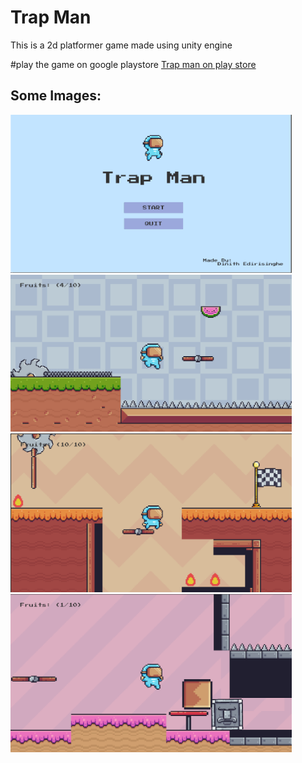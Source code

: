 # Trap Man
This is a 2d platformer game made using unity engine

#play the game on google playstore [Trap man on play store](https://play.google.com/store/apps/details?id=com.paradox_rc)

## Some Images:
<img width="450px;" src="https://github.com/Paradoxrc/Trap-Man/blob/master/Screenshot%202023-11-20%20170503.png?raw=true"/>
<img width="450px;" src="https://github.com/Paradoxrc/Trap-Man/blob/master/Screenshot%202023-11-20%20171052.png?raw=true"/>
<img width="450px;" src="https://github.com/Paradoxrc/Trap-Man/blob/master/Screenshot%202023-11-20%20171407.png?raw=true"/>
<img width="450px;" src="https://github.com/Paradoxrc/Trap-Man/blob/master/Screenshot%202023-11-20%20171452.png?raw=true"/>
